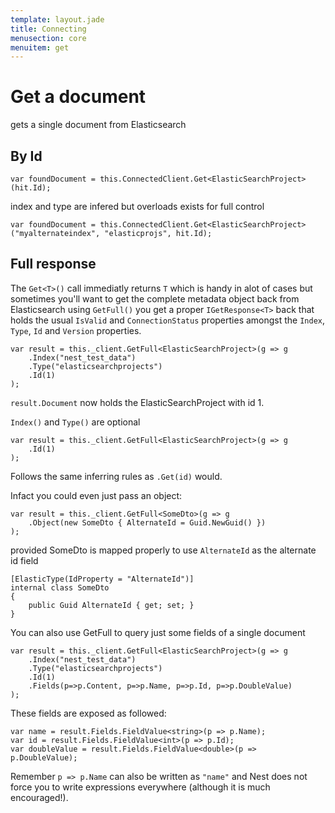 ```yaml
---
template: layout.jade
title: Connecting
menusection: core
menuitem: get
---
```



# Get a document

gets a single document from Elasticsearch

## By Id

	var foundDocument = this.ConnectedClient.Get<ElasticSearchProject>(hit.Id);

index and type are infered but overloads exists for full control

	var foundDocument = this.ConnectedClient.Get<ElasticSearchProject>("myalternateindex", "elasticprojs", hit.Id);

## Full response

The `Get<T>()` call immediatly returns `T` which is handy in alot of cases but sometimes you'll want to get the complete metadata object back from Elasticsearch
using `GetFull()` you get a proper `IGetResponse<T>` back that holds the usual `IsValid` and `ConnectionStatus` properties amongst the `Index`, `Type`, `Id` and `Version` properties.

	var result = this._client.GetFull<ElasticSearchProject>(g => g
		.Index("nest_test_data")
		.Type("elasticsearchprojects")
		.Id(1)
	);

`result.Document` now holds the ElasticSearchProject with id 1.

`Index()` and `Type()` are optional

	var result = this._client.GetFull<ElasticSearchProject>(g => g
		.Id(1)
	);

Follows the same inferring rules as `.Get(id)` would.

Infact you could even just pass an object:

    var result = this._client.GetFull<SomeDto>(g => g
		.Object(new SomeDto { AlternateId = Guid.NewGuid() })
	);

provided SomeDto is mapped properly to use `AlternateId` as the alternate id field

	[ElasticType(IdProperty = "AlternateId")]
	internal class SomeDto
	{
		public Guid AlternateId { get; set; }
	}

You can also use GetFull to query just some fields of a single document

	var result = this._client.GetFull<ElasticSearchProject>(g => g
		.Index("nest_test_data")
		.Type("elasticsearchprojects")
		.Id(1)
		.Fields(p=>p.Content, p=>p.Name, p=>p.Id, p=>p.DoubleValue)
	);

These fields are exposed as followed:

	var name = result.Fields.FieldValue<string>(p => p.Name);
	var id = result.Fields.FieldValue<int>(p => p.Id);
	var doubleValue = result.Fields.FieldValue<double>(p => p.DoubleValue);


Remember `p => p.Name` can also be written as `"name"` and Nest does not force you to write expressions everywhere (although it is much encouraged!).


 


